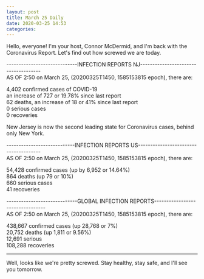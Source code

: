 ```yaml
---
layout: post
title: March 25 Daily
date: 2020-03-25 14:53
categories:
---
```


Hello, everyone! I'm your host, Connor McDermid, and I'm back with the Coronavirus Report. Let's find out how screwed we are today.  

-----------------------------INFECTION REPORTS NJ-------------------------------------  
AS OF 2:50 on March 25, (20200325T1450, 1585153815 epoch), there are:  
  
4,402 confirmed cases of COVID-19  
an increase of 727 or 19.78% since last report  
62 deaths, an increase of 18 or 41% since last report  
0 serious cases  
0 recoveries  

New Jersey is now the second leading state for Coronavirus cases, behind only New York.  

----------------------------INFECTION REPORTS US--------------------------------------  
AS OF 2:50 on March 25, (20200325T1450, 1585153815 epoch), there are:  

54,428 confirmed cases (up by 6,952 or 14.64%)  
864 deaths (up 79 or 10%)  
660 serious cases  
41 recoveries  

-----------------------------GLOBAL INFECTION REPORTS---------------------------------  
AS OF 2:50 on March 25, (20200325T1450, 1585153815 epoch), there are:  

438,667 confirmed cases (up 28,768 or 7%)  
20,752 deaths (up 1,811 or 9.56%)  
12,691 serious  
108,288 recoveries  

--------------------------------------------------------------------------------------  

Well, looks like we're pretty screwed. Stay healthy, stay safe, and I'll see you tomorrow.
